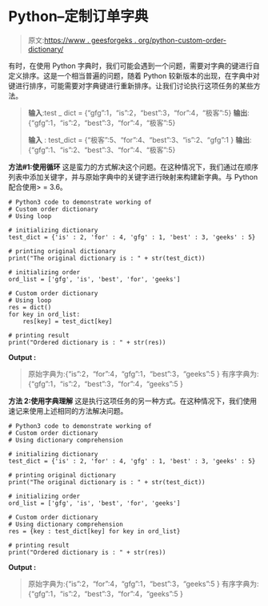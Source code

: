 # Python–定制订单字典

> 原文:[https://www . geesforgeks . org/python-custom-order-dictionary/](https://www.geeksforgeeks.org/python-custom-order-dictionary/)

有时，在使用 Python 字典时，我们可能会遇到一个问题，需要对字典的键进行自定义排序。这是一个相当普遍的问题，随着 Python 较新版本的出现，在字典中对键进行排序，可能需要对字典键进行重新排序。让我们讨论执行这项任务的某些方法。

> **输入**:test _ dict = {“gfg”:1，“is”:2，“best”:3，“for”:4，“极客”:5}
> **输出**:{“gfg”:1，“is”:2，“best”:3，“for”:4，“极客”:5}
> 
> **输入** : test_dict = {“极客”:5、“for”:4、“best”:3、“is”:2、“gfg”:1 }
> **输出**:{“gfg”:1、“is”:2、“best”:3、“for”:4、“极客”:5}

**方法#1:使用循环**
这是蛮力的方式解决这个问题。在这种情况下，我们通过在顺序列表中添加关键字，并与原始字典中的关键字进行映射来构建新字典。与 Python 配合使用> = 3.6。

```
# Python3 code to demonstrate working of 
# Custom order dictionary
# Using loop

# initializing dictionary
test_dict = {'is' : 2, 'for' : 4, 'gfg' : 1, 'best' : 3, 'geeks' : 5} 

# printing original dictionary
print("The original dictionary is : " + str(test_dict))

# initializing order
ord_list = ['gfg', 'is', 'best', 'for', 'geeks']

# Custom order dictionary
# Using loop
res = dict()
for key in ord_list:
    res[key] = test_dict[key]

# printing result 
print("Ordered dictionary is : " + str(res)) 
```

**Output :**

> 原始字典为:{“is”:2，“for”:4，“gfg”:1，“best”:3，“geeks”:5 }
> 有序字典为:{“gfg”:1，“is”:2，“best”:3，“for”:4，“geeks”:5 }

**方法 2:使用字典理解**
这是执行这项任务的另一种方式。在这种情况下，我们使用速记来使用上述相同的方法解决问题。

```
# Python3 code to demonstrate working of 
# Custom order dictionary
# Using dictionary comprehension

# initializing dictionary
test_dict = {'is' : 2, 'for' : 4, 'gfg' : 1, 'best' : 3, 'geeks' : 5} 

# printing original dictionary
print("The original dictionary is : " + str(test_dict))

# initializing order
ord_list = ['gfg', 'is', 'best', 'for', 'geeks']

# Custom order dictionary
# Using dictionary comprehension
res = {key : test_dict[key] for key in ord_list}

# printing result 
print("Ordered dictionary is : " + str(res)) 
```

**Output :**

> 原始字典为:{“is”:2，“for”:4，“gfg”:1，“best”:3，“geeks”:5 }
> 有序字典为:{“gfg”:1，“is”:2，“best”:3，“for”:4，“geeks”:5 }